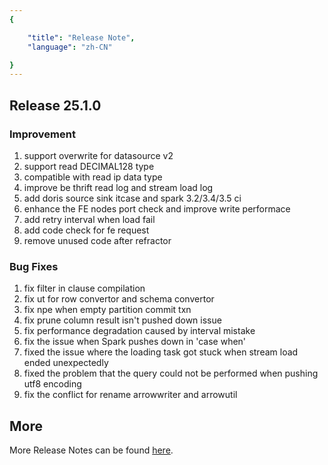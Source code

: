 ```yaml
---
{

    "title": "Release Note",
    "language": "zh-CN"

}
---
```


## Release 25.1.0

### Improvement
1. support overwrite for datasource v2 
2. support read DECIMAL128 type 
3. compatible with read ip data type 
4. improve be thrift read log and stream load log
5. add doris source sink itcase and spark 3.2/3.4/3.5 ci 
6. enhance the FE nodes port check and improve write performace 
7. add retry interval when load fail 
8. add code check for fe request
9. remove unused code after refractor 

### Bug Fixes
1. fix filter in clause compilation
2. fix ut for row convertor and schema convertor 
3. fix npe when empty partition commit txn
4. fix prune column result isn't pushed down issue
5. fix performance degradation caused by interval mistake
6. fix the issue when Spark pushes down in 'case when' 
7. fixed the issue where the loading task got stuck when stream load ended unexpectedly
8. fixed the problem that the query could not be performed when pushing utf8 encoding
9. fix the conflict for rename arrowwriter and arrowutil

## More
More Release Notes can be found [here](https://github.com/apache/doris-spark-connector/issues?q=state%3Aopen%20label%3A%22release-note%22).